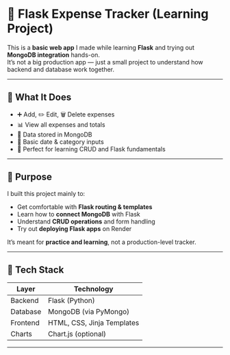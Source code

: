 # 💸 Flask Expense Tracker (Learning Project)

This is a **basic web app** I made while learning **Flask** and trying out **MongoDB integration** hands-on.  
It’s not a big production app — just a small project to understand how backend and database work together.

---

## 🚀 What It Does

- ➕ Add, ✏️ Edit, 🗑️ Delete expenses  
- 📊 View all expenses and totals  
- 💾 Data stored in MongoDB  
- 📅 Basic date & category inputs  
- 🧠 Perfect for learning CRUD and Flask fundamentals

---

## 🎯 Purpose

I built this project mainly to:
- Get comfortable with **Flask routing & templates**
- Learn how to **connect MongoDB** with Flask
- Understand **CRUD operations** and form handling
- Try out **deploying Flask apps** on Render

It’s meant for **practice and learning**, not a production-level tracker.

---

## 🧰 Tech Stack

| Layer | Technology |
|-------|-------------|
| Backend | Flask (Python) |
| Database | MongoDB (via PyMongo) |
| Frontend | HTML, CSS, Jinja Templates |
| Charts | Chart.js (optional) |

---
